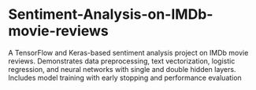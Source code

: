 # Sentiment-Analysis-on-IMDb-movie-reviews
A TensorFlow and Keras-based sentiment analysis project on IMDb movie reviews. Demonstrates data preprocessing, text vectorization, logistic regression, and neural networks with single and double hidden layers. Includes model training with early stopping and performance evaluation
